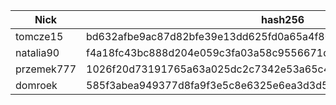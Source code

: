 Nick | hash256
--- | ---
tomcze15 | bd632afbe9ac87d82bfe39e13dd625fd0a65a4f807e8b6ba5cf73a947eb363d3
natalia90 | f4a18fc43bc888d204e059c3fa03a58c9556671d28a4c2b94f6a6eff0fd78ae6
przemek777 | 1026f20d73191765a63a025dc2c7342e53a65c4fbfa1641ddcf173847e00415a
domroek | 585f3abea949377d8fa9f3e5c8e6325e6ea3d3d5d555f3c0530a439d7f5686c9
